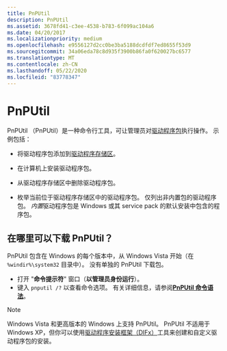 ```yaml
---
title: PnPUtil
description: PnPUtil
ms.assetid: 3678fd41-c3ee-4538-b783-6f099ac104a6
ms.date: 04/20/2017
ms.localizationpriority: medium
ms.openlocfilehash: e9556127d2cc0be3ba5188dcdfdf7ed8655f53d9
ms.sourcegitcommit: 34a06eda78c8d935f3900b86fa0f620027bc6577
ms.translationtype: MT
ms.contentlocale: zh-CN
ms.lasthandoff: 05/22/2020
ms.locfileid: "83778347"
---
```

# <a name="pnputil"></a>PnPUtil

PnPUtil （PnPUtil）是一种命令行工具，可让管理员对[驱动程序包](../install/driver-packages.md)执行操作。  示例包括：

- 将驱动程序包添加到[驱动程序存储区](../install/driver-store.md)。

- 在计算机上安装驱动程序包。

- 从驱动程序存储区中删除驱动程序包。

- 枚举当前位于驱动程序存储区中的驱动程序包。 仅列出非内置包的驱动程序包。 *内置*驱动程序包是 Windows 或其 service pack 的默认安装中包含的程序包。

## <a name="where-can-i-download-pnputil"></a>在哪里可以下载 PnPUtil？

PnPUtil 包含在 Windows 的每个版本中，从 Windows Vista 开始（在 `%windir%\system32` 目录中）。 没有单独的 PnPUtil 下载包。

- 打开 "**命令提示符**" 窗口（**以管理员身份运行**）。
- 键入 `pnputil /?` 以查看命令选项。 有关详细信息，请参阅[**PnPUtil 命令语法**](pnputil-command-syntax.md)。

> [!NOTE]
> Windows Vista 和更高版本的 Windows 上支持 PnPUtil。 PnPUtil 不适用于 Windows XP，但你可以使用[驱动程序安装框架（DIFx）](../install/difx-guidelines.md)工具来创建和自定义驱动程序包的安装。

